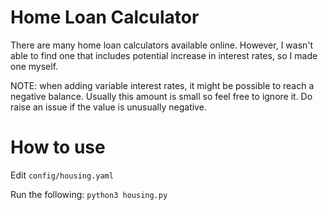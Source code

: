 # Home Loan Calculator

There are many home loan calculators available online. However, I wasn't able to find one that includes potential increase in interest rates, so I made one myself.

NOTE: when adding variable interest rates, it might be possible to reach a negative balance. Usually this amount is small so feel free to ignore it. Do raise an issue if the value is unusually negative.

# How to use
Edit `config/housing.yaml` 

Run the following: `python3 housing.py`